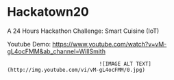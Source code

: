 # Hackatown20
A 24 Hours Hackathon Challenge: Smart Cuisine (IoT)

Youtube Demo: https://www.youtube.com/watch?v=vM-gL4ocFMM&ab_channel=WillSmith

                                  ![IMAGE ALT TEXT](http://img.youtube.com/vi/vM-gL4ocFMM/0.jpg)
